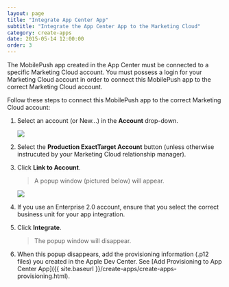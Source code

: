 ```yaml
---
layout: page
title: "Integrate App Center App"
subtitle: "Integrate the App Center App to the Marketing Cloud"
category: create-apps
date: 2015-05-14 12:00:00
order: 3
---
```

The MobilePush app created in the App Center must be connected to a specific Marketing Cloud account. You must possess a login for your Marketing Cloud account in order to connect this MobilePush app to the correct Marketing Cloud account.

Follow these steps to connect this MobilePush app to the correct Marketing Cloud account:

1. Select an account (or New...) in the **Account** drop-down.<br/>

    <img class="img-responsive" src="{{ site.baseurl }}/assets/integrate-with-mc.png" />
1. Select the **Production ExactTarget Account** button (unless otherwise instrucuted by your Marketing Cloud relationship manager).<br/>

1. Click **Link to Account**.<br/>

    > A popup window (pictured below) will appear.

    <img class="img-responsive" src="{{ site.baseurl }}/assets/AccountIntegration.png" />
1. If you use an Enterprise 2.0 account, ensure that you select the correct business unit for your app integration.<br/>

1. Click **Integrate**.<br/>
    
    > The popup window will disappear.
1. When this popup disappears, add the provisioning information (.p12 files) you created in the Apple Dev Center.  See [Add Provisioning to App Center App]({{ site.baseurl }}/create-apps/create-apps-provisioning.html).

